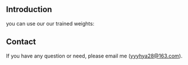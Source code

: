 ## Introduction
you can use our our trained weights:

## Contact
If you have any question or need, please email me (yyyhya28@163.com).
